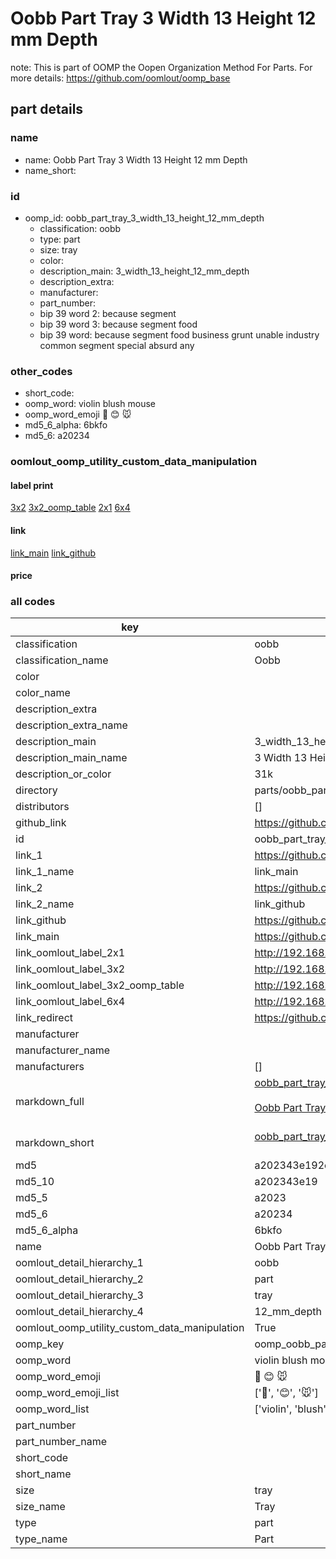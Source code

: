 # Oobb Part Tray 3 Width 13 Height 12 mm Depth  

note: This is part of OOMP the Oopen Organization Method For Parts. For more details: https://github.com/oomlout/oomp_base

##  part details
  







### name
* name: Oobb Part Tray 3 Width 13 Height 12 mm Depth
* name_short: 
### id
* oomp_id: oobb_part_tray_3_width_13_height_12_mm_depth
  * classification: oobb
  * type: part
  * size: tray
  * color: 
  * description_main: 3_width_13_height_12_mm_depth
  * description_extra: 
  * manufacturer: 
  * part_number: 
  * bip 39 word 2: because segment
  * bip 39 word 3: because segment food
  * bip 39 word: because segment food business grunt unable industry common segment special absurd any

### other_codes
* short_code: 
* oomp_word: violin blush mouse
* oomp_word_emoji :violin: :blush: :mouse:
* md5_6_alpha: 6bkfo
* md5_6: a20234






### oomlout_oomp_utility_custom_data_manipulation
#### label print
[3x2](http://192.168.1.245:1112/?label=oomp%206bkfo)
[3x2_oomp_table](http://192.168.1.108:1112/?label=oomp%206bkfo)
[2x1](http://192.168.1.242:1112/?label=oomp%206bkfo)
[6x4](http://192.168.1.55:1112/?label=oomp%206bkfo)    

#### link

[link_main](https://github.com/oomlout/oomlout_oomp_version_1_messy/tree/main/parts/oobb_part_tray_3_width_13_height_12_mm_depth) [link_github](https://github.com/oomlout/oomlout_oomp_version_1_messy/tree/main/parts/oobb_part_tray_3_width_13_height_12_mm_depth)                             

#### price







### all codes 
| key | value |  
| --- | --- |  
| classification | oobb |  
| classification_name | Oobb |  
| color |  |  
| color_name |  |  
| description_extra |  |  
| description_extra_name |  |  
| description_main | 3_width_13_height_12_mm_depth |  
| description_main_name | 3 Width 13 Height 12 mm Depth |  
| description_or_color | 31k |  
| directory | parts/oobb_part_tray_3_width_13_height_12_mm_depth |  
| distributors | [] |  
| github_link | https://github.com/oomlout/oomlout_oomp_part_src/tree/main/parts/oobb_part_tray_3_width_13_height_12_mm_depth |  
| id | oobb_part_tray_3_width_13_height_12_mm_depth |  
| link_1 | https://github.com/oomlout/oomlout_oomp_version_1_messy/tree/main/parts/oobb_part_tray_3_width_13_height_12_mm_depth |  
| link_1_name | link_main |  
| link_2 | https://github.com/oomlout/oomlout_oomp_version_1_messy/tree/main/parts/oobb_part_tray_3_width_13_height_12_mm_depth |  
| link_2_name | link_github |  
| link_github | https://github.com/oomlout/oomlout_oomp_version_1_messy/tree/main/parts/oobb_part_tray_3_width_13_height_12_mm_depth |  
| link_main | https://github.com/oomlout/oomlout_oomp_version_1_messy/tree/main/parts/oobb_part_tray_3_width_13_height_12_mm_depth |  
| link_oomlout_label_2x1 | http://192.168.1.242:1112/?label=oomp%206bkfo |  
| link_oomlout_label_3x2 | http://192.168.1.245:1112/?label=oomp%206bkfo |  
| link_oomlout_label_3x2_oomp_table | http://192.168.1.108:1112/?label=oomp%206bkfo |  
| link_oomlout_label_6x4 | http://192.168.1.55:1112/?label=oomp%206bkfo |  
| link_redirect | https://github.com/oomlout/oomlout_oomp_version_1_messy/tree/main/parts/oobb_part_tray_3_width_13_height_12_mm_depth |  
| manufacturer |  |  
| manufacturer_name |  |  
| manufacturers | [] |  
| markdown_full | [oobb_part_tray_3_width_13_height_12_mm_depth](none)<br>[](none)<br>[Oobb Part Tray 3 Width 13 Height 12 Mm Depth](none)<br><br> |  
| markdown_short | [oobb_part_tray_3_width_13_height_12_mm_depth](none)<br><br> |  
| md5 | a202343e192e6e67b13391f0b5b0c89e |  
| md5_10 | a202343e19 |  
| md5_5 | a2023 |  
| md5_6 | a20234 |  
| md5_6_alpha | 6bkfo |  
| name | Oobb Part Tray 3 Width 13 Height 12 mm Depth |  
| oomlout_detail_hierarchy_1 | oobb |  
| oomlout_detail_hierarchy_2 | part |  
| oomlout_detail_hierarchy_3 | tray |  
| oomlout_detail_hierarchy_4 | 12_mm_depth |  
| oomlout_oomp_utility_custom_data_manipulation | True |  
| oomp_key | oomp_oobb_part_tray_3_width_13_height_12_mm_depth |  
| oomp_word | violin blush mouse |  
| oomp_word_emoji | :violin: :blush: :mouse: |  
| oomp_word_emoji_list | [':violin:', ':blush:', ':mouse:'] |  
| oomp_word_list | ['violin', 'blush', 'mouse'] |  
| part_number |  |  
| part_number_name |  |  
| short_code |  |  
| short_name |  |  
| size | tray |  
| size_name | Tray |  
| type | part |  
| type_name | Part |  
